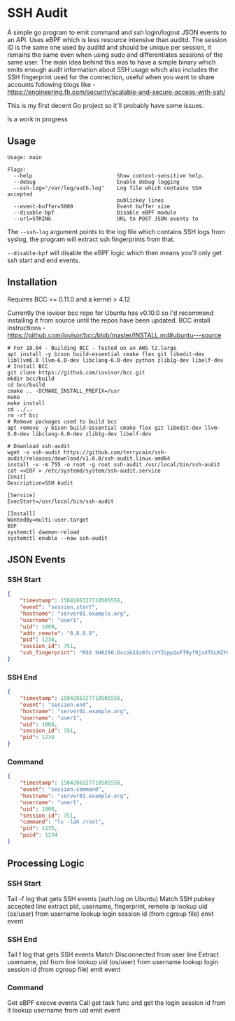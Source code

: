 # SSH Audit 

A simple go program to emit command and ssh login/logout JSON events to an API. Uses eBPF which is less resource intensive than auditd. 
The session ID is the same one used by auditd and should be unique per session, it remains the same even when using sudo and differentiates 
sessions of the same user. The main idea behind this was to have a simple binary which emits enough audit information about SSH usage which
also includes the SSH fingerprint used for the connection, useful when you want to share accounts following blogs like - https://engineering.fb.com/security/scalable-and-secure-access-with-ssh/

This is my first decent Go project so it'll probably have some issues. 

Is a work in progress

## Usage

```
Usage: main

Flags:
  --help                           Show context-sensitive help.
  --debug                          Enable debug logging
  --ssh-log="/var/log/auth.log"    Log file which contains SSH accepted
                                   publickey lines
  --event-buffer=5000              Event buffer size
  --disable-bpf                    Disable eBPF module
  --url=STRING                     URL to POST JSON events to
```

The `--ssh-log` argument points to the log file which contains SSH logs from syslog, the program will extract ssh fingerprints from that.

`--disable-bpf` will disable the eBPF logic which then means you'll only get ssh start and end events.

## Installation

Requires BCC >= 0.11.0 and a kernel > 4.12

Currently the iovisor bcc repo for Ubuntu has v0.10.0 so I'd recommend installing it from source until the repos have been updated.
BCC install instructions - https://github.com/iovisor/bcc/blob/master/INSTALL.md#ubuntu---source

```
# For 18.04 - Building BCC - Tested on an AWS t2.large
apt install -y bison build-essential cmake flex git libedit-dev libllvm6.0 llvm-6.0-dev libclang-6.0-dev python zlib1g-dev libelf-dev
# Install BCC
git clone https://github.com/iovisor/bcc.git
mkdir bcc/build
cd bcc/build
cmake .. -DCMAKE_INSTALL_PREFIX=/usr
make
make install
cd ../..
rm -rf bcc
# Remove packages used to build bcc
apt remove -y bison build-essential cmake flex git libedit-dev llvm-6.0-dev libclang-6.0-dev zlib1g-dev libelf-dev

# Download ssh-audit
wget -o ssh-audit https://github.com/terrycain/ssh-audit/releases/download/v1.0.0/ssh-audit.linux-amd64
install -v -m 755 -o root -g root ssh-audit /usr/local/bin/ssh-audit
cat <<EOF > /etc/systemd/system/ssh-audit.service
[Unit]
Description=SSH Audit

[Service]
ExecStart=/usr/local/bin/ssh-audit

[Install]
WantedBy=multi-user.target
EOF
systemctl daemon-reload
systemctl enable --now ssh-audit
```


## JSON Events
### SSH Start

```json
{
    "timestamp": 1584286327710505558,
    "event": "session.start",
    "hostname": "server01.example.org",
    "username": "user1",
    "uid": 1000,
    "addr_remote": "8.8.8.8",
    "pid": 1234,    
    "session_id": 751,  
    "ssh_fingerprint": "RSA SHA256:OvcoG14z07ciYYZspp1oFT9yf9jxXTSLRZYeAoJTbfg"
}
```

### SSH End

```json
{
    "timestamp": 1584286327710505558,
    "event": "session.end",
    "hostname": "server01.example.org",
    "username": "user1",
    "uid": 1000,
    "session_id": 751,    
    "pid": 1234
}
```

### Command

```json
{
    "timestamp": 1584286327710505558,
    "event": "session.command",
    "hostname": "server01.example.org",
    "username": "user1",
    "uid": 1000,
    "session_id": 751,
    "command": "ls -lah /root",
    "pid": 1235,
    "ppid": 1234
}
```

## Processing Logic
### SSH Start

Tail -f log that gets SSH events (auth.log on Ubuntu)
Match SSH pubkey accepted line
extract pid, username, fingerprint, remote ip
lookup uid (os/user) from username
lookup login session id (from cgroup file)
emit event

### SSH End

Tail f log that gets SSH events
Match Disconnected from user line
Extract username, pid from line
lookup uid (os/user) from username
lookup login session id (from cgroup file)
emit event

### Command

Get eBPF execve events
Call get task func and get the login session id from it
lookup username from uid
emit event


